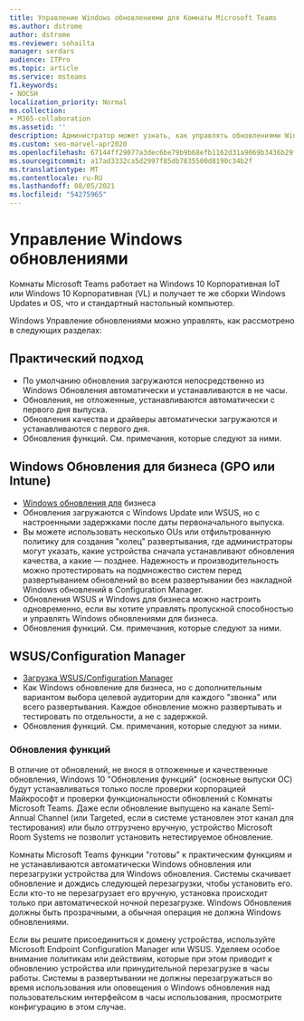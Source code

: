 ```yaml
---
title: Управление Windows обновлениями для Комнаты Microsoft Teams
ms.author: dstrome
author: dstrome
ms.reviewer: sohailta
manager: serdars
audience: ITPro
ms.topic: article
ms.service: msteams
f1.keywords:
- NOCSH
localization_priority: Normal
ms.collection:
- M365-collaboration
ms.assetid: ''
description: Администратор может узнать, как управлять обновлениями Windows обновлениями Windows обновлениями функций для Комнаты Microsoft Teams.
ms.custom: seo-marvel-apr2020
ms.openlocfilehash: 67144ff29077a3dec6be79b9b68efb1162d31a9069b3436b29f9ac50a4857914
ms.sourcegitcommit: a17ad3332ca5d2997f85db7835500d8190c34b2f
ms.translationtype: MT
ms.contentlocale: ru-RU
ms.lasthandoff: 08/05/2021
ms.locfileid: "54275965"
---
```

# <a name="manage-windows-updates"></a>Управление Windows обновлениями

Комнаты Microsoft Teams работает на Windows 10 Корпоративная IoT или Windows 10 Корпоративная (VL) и получает те же сборки Windows Updates и OS, что и стандартный настольный компьютер.

Windows Управление обновлениями можно управлять, как рассмотрено в следующих разделах:

## <a name="hands-off-approach"></a>Практический подход 

- По умолчанию обновления загружаются непосредственно из Windows Обновления автоматически и устанавливаются в не часы.
- Обновления, не отложенные, устанавливаются автоматически с первого дня выпуска.
- Обновления качества и драйверы автоматически загружаются и устанавливаются с первого дня.
- Обновления функций. См. примечания, которые следуют за ними.

## <a name="windows-updates-for-business-gpo-or-intune"></a>Windows Обновления для бизнеса (GPO или Intune)  

- [Windows обновления для](/windows/deployment/update/waas-manage-updates-wufb) бизнеса
- Обновления загружаются с Windows Update или WSUS, но с настроенными задержками после даты первоначального выпуска.
- Вы можете использовать несколько OUs или отфильтрованную политику для создания "колец" развертывания, где администраторы могут указать, какие устройства сначала устанавливают обновления качества, а какие — позднее. Надежность и производительность можно протестировать на подмножество систем перед развертыванием обновлений во всем развертывании без накладной Windows обновлений в Configuration Manager.
- Обновления WSUS и Windows для бизнеса [](/windows/deployment/update/waas-integrate-wufb) можно настроить одновременно, если вы хотите управлять пропускной способностью и управлять Windows обновлениями для бизнеса.
- Обновления функций. См. примечания, которые следуют за ними.

## <a name="wsusconfiguration-manager"></a>WSUS/Configuration Manager

- [Загрузка WSUS/Configuration Manager](/windows/deployment/update/waas-manage-updates-configuration-manager)
- Как Windows обновление для бизнеса, но с дополнительным вариантом выбора целевой аудитории для каждого "звонка" или всего развертывания. Каждое обновление можно развертывать и тестировать по отдельности, а не с задержкой.
- Обновления функций. См. примечания, которые следуют за ними.

### <a name="feature-updates"></a>Обновления функций

В отличие от обновлений, не внося в отложенные и качественные обновления, Windows 10 "Обновления функций" (основные выпуски ОС) будут устанавливаться только после проверки корпорацией Майкрософт и проверки функциональности обновлений с Комнаты Microsoft Teams. Даже если обновление выпущено на канале Semi-Annual Channel (или Targeted, если в системе установлен этот канал для тестирования) или было отгрузчено вручную, устройство Microsoft Room Systems не позволит установить нетестируемое обновление.

Комнаты Microsoft Teams функции "готовы" к практическим функциям и не устанавливаются автоматически Windows обновления или перезагрузки устройства для Windows обновления. Системы скачивает обновление и дождись следующей перезагрузки, чтобы установить его. Если кто-то не перезагрузает его вручную, установка происходит только при автоматической ночной перезагрузке. Windows Обновления должны быть прозрачными, а обычная операция не должна Windows обновлениями.

Если вы решите присоединиться к домену устройства, используйте Microsoft Endpoint Configuration Manager или WSUS. Уделяем особое внимание политикам или действиям, которые при этом приводит к обновлению устройства или принудительной перезагрузке в часы работы. Системы в развертывании не должны перезагружаться во время использования или оповещения о Windows обновления над пользовательским интерфейсом в часы использования, просмотрите конфигурацию в этом случае.